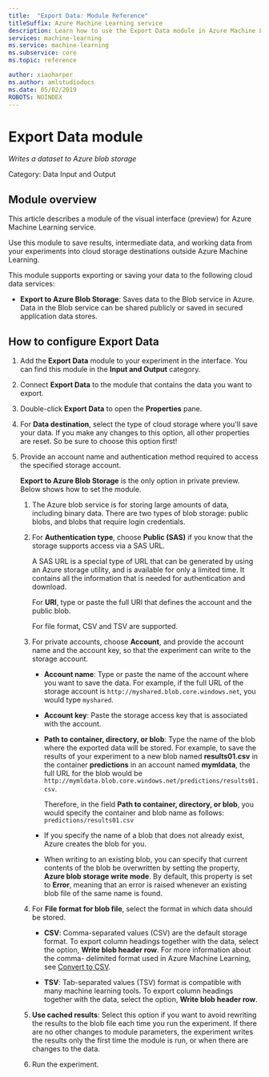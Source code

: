 ```yaml
---
title:  "Export Data: Module Reference"
titleSuffix: Azure Machine Learning service
description: Learn how to use the Export Data module in Azure Machine Learning service to save results, intermediate data, and working data from your experiments into cloud storage destinations outside Azure Machine Learning.
services: machine-learning
ms.service: machine-learning
ms.subservice: core
ms.topic: reference

author: xiaoharper
ms.author: amlstudiodocs
ms.date: 05/02/2019
ROBOTS: NOINDEX
---
```

# Export Data module

*Writes a dataset to Azure blob storage*

Category: Data Input and Output

## Module overview

This article describes a module of the visual interface (preview) for Azure Machine Learning service.

Use this module to save results, intermediate data, and working data from your experiments into cloud storage destinations outside Azure Machine Learning.

This module supports exporting or saving your data to the following cloud data services:


- **Export to Azure Blob Storage**: Saves data to the Blob service in Azure. Data in the Blob service can be shared publicly or saved in secured application data stores.

  
## How to configure Export Data

1. Add the **Export Data** module to your experiment in the interface. You can find this module in the **Input and Output** category.

2. Connect **Export Data** to the module that contains the data you want to export.

3. Double-click **Export Data** to open the **Properties** pane.

4. For **Data destination**, select the type of cloud storage where you'll save your data. If you make any changes to this option, all other properties are reset. So be sure to choose this option first!

5. Provide an account name and authentication method required to access the specified storage account.

    **Export to Azure Blob Storage** is the only option in private preview. Below shows how to set the module.
    1. The Azure blob service is for storing large amounts of data, including binary data. There are two types of blob storage: public blobs, and blobs that require login credentials.

    2. For **Authentication type**, choose **Public (SAS)** if you know that the storage supports access via a SAS URL.

          A SAS URL is a special type of URL that can be  generated by using an Azure storage utility, and is available for only a limited time.  It contains all the information that is needed for authentication and download.

        For **URI**, type or paste the full URI that defines the account and the public blob.

        For file format, CSV and TSV are supported.

    3. For private accounts, choose **Account**, and provide the account name and the account key, so that the experiment can write to the storage account.

         - **Account name**: Type or paste the name of the account where you want to save the data. For example, if the full URL of the storage account is `http://myshared.blob.core.windows.net`, you would type `myshared`.

        - **Account key**: Paste the storage access key that is associated with the account.

        -  **Path to container, directory, or blob**: Type the name of the blob where the exported data will be stored. For example, to save the results of your experiment to a new blob named **results01.csv** in the container **predictions** in an account named **mymldata**, the full URL for the blob would be `http://mymldata.blob.core.windows.net/predictions/results01.csv`.

            Therefore, in the field  **Path to container, directory, or blob**, you would specify the container and blob name as follows: `predictions/results01.csv`

        - If you specify the name of a blob that does not already exist, Azure creates the blob for you.

       -  When writing to an existing blob, you can specify that current contents of the blob be overwritten by setting the property, **Azure blob storage write mode**. By default, this property is set to **Error**, meaning that an error is raised whenever an existing blob file of the same name is found.


    4. For **File format for blob file**, select the format in which data should be stored.

        - **CSV**: Comma-separated values (CSV) are the default storage format. To export column headings together with the data, select the option, **Write blob header row**.  For more information about the comma- delimited format used in Azure Machine Learning, see [Convert to CSV](./convert-to-csv.md).

        - **TSV**: Tab-separated values (TSV) format is compatible with many machine learning tools. To export column headings together with the data, select the option, **Write blob header row**.  

 
    5. **Use cached results**: Select this option if you want to avoid rewriting the results to the blob file each time you run the experiment. If there are no other changes to module parameters, the experiment writes the results only the first time the module is run, or when there are changes to the data.

    6. Run the experiment.
